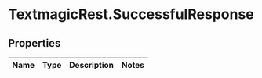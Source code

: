 # TextmagicRest.SuccessfulResponse

## Properties
Name | Type | Description | Notes
------------ | ------------- | ------------- | -------------


